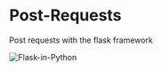 # Post-Requests

Post requests with the flask framework


![Flask-in-Python](https://github.com/DarkStarStrix/Post-Requests/assets/108637439/466daf49-2a5b-44dc-bbb9-0ac50f5ab980)
